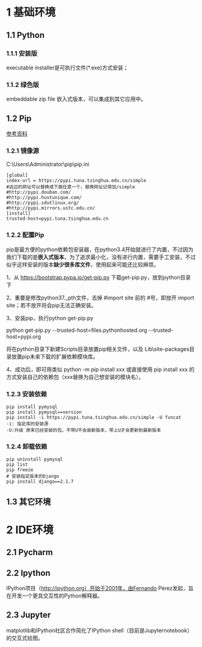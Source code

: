 # 1 基础环境

## 1.1 Python

### 1.1.1 安装版

executable installer是可执行文件(*.exe)方式安装；

### 1.1.2 绿色版

embeddable zip file 嵌入式版本，可以集成到其它应用中。

## 1.2 Pip

[参考资料](https://blog.csdn.net/qq_41582429/article/details/102158562)

### 1.2.1 镜像源

C:\Users\Administrator\pip\pip.ini

```properties
[global]
index-url = https://pypi.tuna.tsinghua.edu.cn/simple
#这边的网址可以替换成下面任意一个，替换网址记得加/simple
#http://pypi.douban.com/
#http://pypi.hustunique.com/
#http://pypi.sdutlinux.org/
#http://pypi.mirrors.ustc.edu.cn/
[install]
trusted-host=pypi.tuna.tsinghua.edu.cn
```

### 1.2.2 配置Pip

pip是最方便的python依赖包安装器，在python3.4开始就进行了内置，不过因为我们下载的是**嵌入式版本**，为了追求最小化，没有进行内置，需要手工安装，不过似乎这样安装的版本**缺少很多库文件**，使用起来可能还比较麻烦。

1、从 https://bootstrap.pypa.io/get-pip.py 下载get-pip.py，放到python目录下

2、重要是修改python37._pth文件，去掉 #import site 前的 #号，即放开 import site；若不放开将会pip无法正确安装。

3、安装pip，执行python get-pip.py

python get-pip.py --trusted-host=files.pythonhosted.org --trusted-host=pypi.org

将在python目录下新建Scripts目录放置pip相关文件，以及 Lib\site-packages目录放置pip未来下载的扩展依赖模块库。

4、成功后，即可用类似 python -m pip install xxx 或直接使用 pip install xxx 的方式安装自己的依赖包（xxx替换为自己想安装的模块名）。

### 1.2.3 安装依赖

```properties
pip install pymysql
pip install pymysql==version
pip install -i https://pypi.tuna.tsinghua.edu.cn/simple -U funcat
-i: 指定库的安装源
-U:升级 原来已经安装的包，不带U不会装新版本，带上U才会更新到最新版本
```

### 1.2.4 卸载依赖

```properties
pip uninstall pymysql
pip list
pip freeze
# 安装指定版本的Django
pip install django==2.1.7
```

## 1.3 其它环境



# 2 IDE环境

## 2.1 Pycharm



## 2.2 Ipython

IPython项目（http://ipython.org）开始于2001年，由Fernando Pérez发起，旨在开发一个更具交互性的Python解释器。

## 2.3 Jupyter

matplotlib和IPython社区合作简化了IPython shell（目前是Jupyternotebook）的交互式绘图。